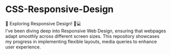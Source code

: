 # CSS-Responsive-Design
🚀 Exploring Responsive Design! 📱💻  
I've been diving deep into Responsive Web Design, ensuring that webpages adapt smoothly across different screen sizes. This repository showcases my progress in implementing flexible layouts, media queries to enhance user experience.
